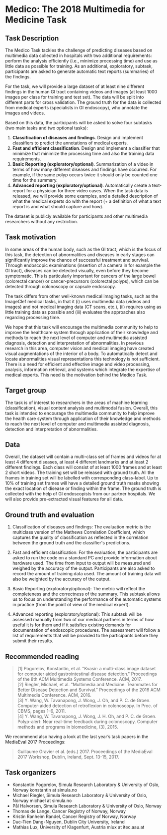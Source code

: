 # Medico: The 2018 Multimedia for Medicine Task 

## Task Description
The Medico Task tackles the challenge of predicting diseases based on multimedia data collected in hospitals with two additional requirements: perform the analysis efficiently (i.e., minimize processing time) and use as little data as possible for training. As an additional, exploratory, subtask, participants are asked to generate automatic text reports (summaries) of the findings. 

For the task, we will provide a large dataset of at least nine different findings in the human GI tract containing videos and images (at least 1000 images per class for training and test set). The data will be split into different parts for cross validation. The ground truth for the data is collected from medical experts (specialists in GI endoscopy), who annotate the images and videos.

Based on this data, the participants will be asked to solve four subtasks (two main tasks and two optional tasks):

1. **Classification of diseases and findings**. Design and implement classifiers to predict the annotations of medical experts.
2. **Fast and efficient classification**. Design and implement a classifier that minimize that minimize the processing time and also the training data requirements.
3. **Basic Reporting (exploratory/optional)**. Summarization of a video in terms of how many different diseases and findings have occurred. For example, if the same polyp occurs twice it should only be counted one time for the summary.
4. **Advanced reporting (exploratory/optional)**. Automatically create a text-report for a physician for three video cases. When the task data is released, we will provide some examples, and a detailed description of what the medical experts do with the report (+ a definition of what a text report is and what should capture and how).

The dataset is publicly available for participants and other multimedia researchers without any restriction.

## Task motivation
In some areas of the human body, such as the GI tract, which is the focus of this task, the detection of abnormalities and diseases in early stages can significantly improve the chance of successful treatment and survival. Through endoscopic examinations (insertion of a camera in for example the GI tract), diseases can be detected visually, even before they become symptomatic. This is particularly important for cancers of the large bowel (colorectal cancer) or cancer-precursors (colorectal polyps), which can be detected through colonoscopy or capsule endoscopy. 

The task differs from other well-known medical imaging tasks, such as the ImageClef medical tasks, in that it (i) uses multimedia data (videos and images) and not medical imaging data (CT scans, etc.), (ii) requires using as little training data as possible and (iii) evaluates the approaches also regarding processing time. 

We hope that this task will encourage the multimedia community to help to improve the healthcare system through application of their knowledge and methods to reach the next level of computer and multimedia assisted diagnosis, detection and interpretation of abnormalities. In previous research in this area, computer vision and medical imaging have created visual augmentations of the interior of a body. To automatically detect and locate abnormalities visual representations this technology is not sufficient. There is a need for efficient and effective image and video processing, analysis, information retrieval, and systems which integrate the expertise of medical experts. This need is the motivation behind the Medico Task.

## Target group
The task is of interest to researchers in the areas of machine learning (classification), visual content analysis and multimodal fusion. Overall, this task is intended to encourage the multimedia community to help improve the health care system through application of their knowledge and methods to reach the next level of computer and multimedia assisted diagnosis, detection and interpretation of abnormalities. 

## Data
Overall, the dataset will contain a multi-class set of frames and videos for at least 4 different diseases, at least 4 different landmarks and at least 2 different findings. Each class will consist of at least 1000 frames and at least 2 short videos. The training set will be released with ground truth. All the frames in training set will be labelled with corresponding class-label. Up to 10% of training set frames will have a detailed ground truth masks showing the exact location of disease or finding within the frame. The ground truth is collected with the help of GI endoscopists from our partner hospitals. We will also provide pre-extracted visual features for all data. 

## Ground truth and evaluation
1. Classification of diseases and findings: The evaluation metric is the multiclass version of the Mathews Correlation Coefficient, which captures the quality of classification as reflected in the correlation between the ground truth and the classifier's predictions. 

2. Fast and efficient classification: For the evaluation, the participants are asked to run the code on a standard PC and provide information about hardware used. The time from input to output will be measured and weighed by the accuracy of the output. Participants are also asked to record the amount of training data used. The amount of training data will also be weighted by the accuracy of the output.

3. Basic Reporting (exploratory/optional): The metric will reflect the completeness and the correctness of the summary. This subtask allows us to focus on understanding the performance of the automatic systems in practice (from the point of view of the medical expert).

4. Advanced reporting (exploratory/optional): This subtask will be assessed manually from two of our medical partners in terms of how useful it is for them and if it satisfies existing demands for documentation of endoscopic procedures. The assessment will follow a list of requirements that will be provided to the participants before they submit their results.

## Recommended reading
> [1] Pogorelov, Konstantin, et al. "Kvasir: a multi-class image dataset for computer aided gastrointestinal disease detection." Proceedings of the 8th ACM Multimedia Systems Conference. ACM, 2017.  
> [2] Riegler, Michael, et al. "Multimedia and Medicine: Teammates for Better Disease Detection and Survival." Proceedings of the 2016 ACM Multimedia Conference. ACM, 2016.  
> [3] Y. Wang, W. Tavanapong, J. Wong, J. Oh, and P. C. de Groen. Computer-aided detection of retroflexion in colonoscopy. In Proc. of CBMS, pages 1–6, 2011.  
> [4] Y. Wang, W. Tavanapong, J. Wong, J. H. Oh, and P. C. de Groen. Polyp-alert: Near real-time feedback during colonoscopy. Computer methods and programs in biomedicine, (3), 2015.  

We recommend also having a look at the last year’s task papers in the MediaEval 2017 Proceedings:

> Guillaume Gravier et al. (eds.) 2017. Proceedings of the MediaEval 2017 Workshop, Dublin, Ireland, Sept. 13-15, 2017.

## Task organizers
- Konstantin Pogorelov, Simula Research Laboratory & University of Oslo, Norway konstantin at simula.no
- Michael Riegler, Simula Research Laboratory & University of Oslo, Norway michael at simula.no
- Pål Halvorsen, Simula Research Laboratory & University of Oslo, Norway
- Thomas de Lange, Cancer Registry of Norway, Norway
- Kristin Ranheim Randel, Cancer Registry of Norway, Norway
- Duc-Tien Dang-Nguyen, Dublin City University, Ireland
- Mathias Lux, University of Klagenfurt, Austria mlux at itec.aau.at
